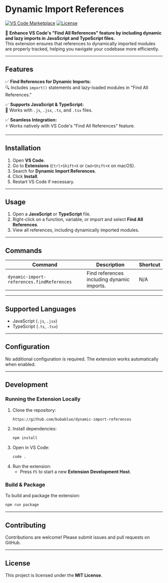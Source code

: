 # Dynamic Import References

[![VS Code Marketplace](https://img.shields.io/badge/VSCode-Extension-blue.svg?logo=visualstudiocode)](https://marketplace.visualstudio.com/items?itemName=your-publisher-name.dynamic-import-references)
[![License](https://img.shields.io/badge/license-MIT-green.svg)](LICENSE)

🚀 **Enhance VS Code's "Find All References" feature by including dynamic and lazy imports in JavaScript and TypeScript files.**  
This extension ensures that references to dynamically imported modules are properly tracked, helping you navigate your codebase more efficiently.

---

## Features

✅ **Find References for Dynamic Imports:**  
🔍 Includes `import()` statements and lazy-loaded modules in "Find All References."  

✅ **Supports JavaScript & TypeScript:**  
📜 Works with `.js`, `.jsx`, `.ts`, and `.tsx` files.  

✅ **Seamless Integration:**  
⚡ Works natively with VS Code's "Find All References" feature.  

---

## Installation

1. Open **VS Code**.
2. Go to **Extensions** (`Ctrl+Shift+X` or `Cmd+Shift+X` on macOS).
3. Search for **Dynamic Import References**.
4. Click **Install**.
5. Restart VS Code if necessary.

---

## Usage

1. Open a **JavaScript** or **TypeScript** file.
2. Right-click on a function, variable, or import and select **Find All References**.
3. View all references, including dynamically imported modules.

---

## Commands

| Command                                     | Description                                     | Shortcut |
|---------------------------------------------|-----------------------------------------------|----------|
| `dynamic-import-references.findReferences` | Find references including dynamic imports.   | N/A      |

---

## Supported Languages

- JavaScript (`.js`, `.jsx`)
- TypeScript (`.ts`, `.tsx`)

---

## Configuration

No additional configuration is required. The extension works automatically when enabled.

---

## Development

### Running the Extension Locally

1. Clone the repository:
   ```sh
   https://github.com/bubablue/dynamic-import-references
   ```
2. Install dependencies:
   ```sh
   npm install
   ```
3. Open in VS Code:
   ```sh
   code .
   ```
4. Run the extension:
   - Press `F5` to start a new **Extension Development Host**.

### Build & Package

To build and package the extension:

```sh
npm run package
```

---

## Contributing

Contributions are welcome! Please submit issues and pull requests on GitHub.

---

## License

This project is licensed under the **MIT License**.
```
